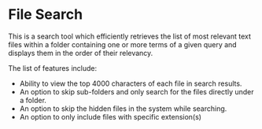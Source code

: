
# File Search 

This is a search tool which efficiently retrieves the list of most relevant text files within a folder containing one or more terms of a given query and displays them in the order of their relevancy. 

The list of features include:

- Ability to view the top 4000 characters of each file in search results.
- An option to skip sub-folders and only search for the files directly under a folder.
- An option to skip the hidden files in the system while searching.
- An option to only include files with specific extension(s)





